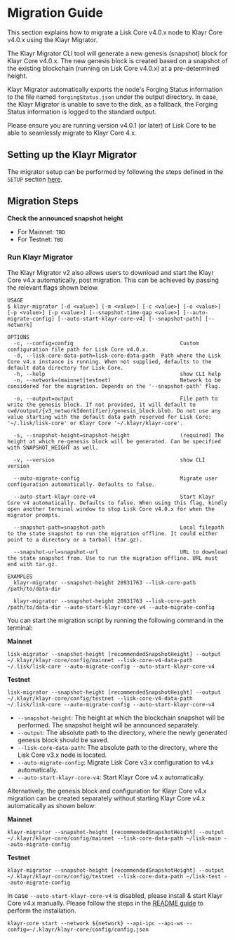 # Migration Guide

This section explains how to migrate a Lisk Core v4.0.x node to Klayr Core v4.0.x using the Klayr Migrator.

The Klayr Migrator CLI tool will generate a new genesis (snapshot) block for Klayr Core v4.0.x.
The new genesis block is created based on a snapshot of the existing blockchain (running on Lisk Core v4.0.x) at a pre-determined height.

Klayr Migrator automatically exports the node's Forging Status information to the file named `forgingStatus.json` under the output directory.
In case, the Klayr Migrator is unable to save to the disk, as a fallback, the Forging Status information is logged to the standard output.

<!--

> Note: Please ensure that the file name and the checksum filename are the same, whereby the checksum file has an additional extension (klayr-migrator-v2.0.2.tar.gz, and will have a checksum file by the name of klayr-migrator-v2.0.2.tar.gz.SHA256), and are present in the same directory.

-->

Please ensure you are running version v4.0.1 (or later) of Lisk Core to be able to seamlessly migrate to Klayr Core 4.x.

## Setting up the Klayr Migrator

The migrator setup can be performed by following the steps defined in the `SETUP` section [here](../README.md#setup).

<!--


### Download checksum and verify

Download the checksum and verify the successful download of klayr-migrator.

```
curl -O https://klayr.download/klayr-migrator/klayr-migrator-v2.0.9.tar.gz.SHA256
```

### Verify checksum

**Linux**

```
sha256sum -c klayr-migrator-v2.0.9.tar.gz.SHA256
klayr-migrator-v2.0.9.tar.gz: OK
```

**MacOS**

```
shasum -a 256 -c klayr-migrator-v2.0.9.tar.gz.SHA256
klayr-migrator-v2.0.9.tar.gz: OK
```

> Note: Please ensure that the file name and the checksum filename are the same, where the checksum file has an additional extension (klayr-migrator-v2.0.2.tar.gz, and will have a checksum file by the name of klayr-migrator-v2.0.2.tar.gz.SHA256), which are present in the same directory.

### Add to PATH

Make the `klayr-migrator` command available in the PATH, e.g. by executing the following command:

```
export PATH="$PATH:$HOME/klayr-migrator/bin"
```

> Replace `$HOME` with the absolute path of where the `klayr-migrator` folder is located, in case it was extracted somewhere else other than in your home directory.

> Alternatively the migrator setup can be performed by following the steps defined in this section [here](../README.md).

-->

## Migration Steps

**Check the announced snapshot height**

- For Mainnet: `TBD`
- For Testnet: `TBD`

### Run Klayr Migrator

The Klayr Migrator v2 also allows users to download and start the Klayr Core v4.x automatically, post migration. This can be achieved by passing the relevant flags shown below.

```
USAGE
$ klayr-migrator [-d <value>] [-m <value>] [-c <value>] [-o <value>] [-p <value>] [-p <value>] [--snapshot-time-gap <value>] [--auto-migrate-config] [--auto-start-klayr-core-v4] [--snapshot-path] [--network]

OPTIONS
  -c, --config=config                                  Custom configuration file path for Lisk Core v4.0.x.
  -d, --lisk-core-data-path=lisk-core-data-path  Path where the Lisk Core v4.x instance is running. When not supplied, defaults to the default data directory for Lisk Core.
  -h, --help                                           show CLI help
  -n, --network=(mainnet|testnet)                      Network to be considered for the migration. Depends on the '--snapshot-path' flag.

  -o, --output=output                                  File path to write the genesis block. If not provided, it will default to cwd/output/{v3_networkIdentifier}/genesis_block.blob. Do not use any value starting with the default data path reserved for Lisk Core: '~/.lisk/lisk-core' or Klayr Core '~/.klayr/klayr-core'.

  -s, --snapshot-height=snapshot-height                (required) The height at which re-genesis block will be generated. Can be specified with SNAPSHOT_HEIGHT as well.

  -v, --version                                        show CLI version

  --auto-migrate-config                                Migrate user configuration automatically. Defaults to false.

  --auto-start-klayr-core-v4                           Start Klayr Core v4 automatically. Defaults to false. When using this flag, kindly open another terminal window to stop Lisk Core v4.0.x for when the migrator prompts.

  --snapshot-path=snapshot-path                        Local filepath to the state snapshot to run the migration offline. It could either point to a directory or a tarball (tar.gz).

  --snapshot-url=snapshot-url                          URL to download the state snapshot from. Use to run the migration offline. URL must end with tar.gz.

EXAMPLES
  klayr-migrator --snapshot-height 20931763 --lisk-core-path /path/to/data-dir

  klayr-migrator --snapshot-height 20931763 --lisk-core-path /path/to/data-dir --auto-start-klayr-core-v4 --auto-migrate-config
```

<!--

If you have added `klayr-migrator` to the PATH as described in the [setting-up-the-klayr-migrator](#setting-up-the-klayr-migrator) section, you can start the migration script by running the following command in the terminal:

-->

You can start the migration script by running the following command in the terminal:

**Mainnet**

```
lisk-migrator --snapshot-height [recommendedSnapshotHeight] --output ~/.klayr/klayr-core/config/mainnet --lisk-core-v4-data-path ~/.lisk/lisk-core --auto-migrate-config --auto-start-klayr-core-v4
```

**Testnet**

```
lisk-migrator --snapshot-height [recommendedSnapshotHeight] --output ~/.klayr/klayr-core/config/testnet --lisk-core-v4-data-path ~/.lisk/lisk-core --auto-migrate-config --auto-start-klayr-core-v4
```

- `--snapshot-height`:
  The height at which the blockchain snapshot will be performed.
  The snapshot height will be announced separately.
- `--output`:
  The absolute path to the directory, where the newly generated genesis block should be saved.
- `--lisk-core-data-path`:
  The absolute path to the directory, where the Lisk Core v3.x node is located.
- `--auto-migrate-config`:
  Migrate Lisk Core v3.x configuration to v4.x automatically.
- `--auto-start-klayr-core-v4`:
  Start Klayr Core v4.x automatically.

Alternatively, the genesis block and configuration for Klayr Core v4.x migration can be created separately without starting Klayr Core v4.x automatically as shown below:

**Mainnet**

```
klayr-migrator --snapshot-height [recommendedSnapshotHeight] --output ~/.klayr/klayr-core/config/mainnet --lisk-core-data-path ~/lisk-main --auto-migrate-config
```

**Testnet**

```
klayr-migrator --snapshot-height [recommendedSnapshotHeight] --output ~/.klayr/klayr-core/config/testnet --lisk-core-data-path ~/lisk-test --auto-migrate-config
```

In case `--auto-start-klayr-core-v4` is disabled, please install & start Klayr Core v4.x manually.
Please follow the steps in the [README guide](https://github.com/klayrhq/klayr-core/blob/development/README.md#installation) to perform the installation.

```
klayr-core start --network ${network} --api-ipc --api-ws --config=~/.klayr/klayr-core/config/config.json
```
